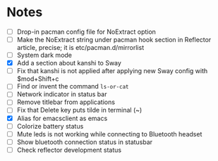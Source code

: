 # Notes

- [ ] Drop-in pacman config file for NoExtract option
- [ ] Make the NoExtract string under pacman hook section in Reflector article, precise; it is etc/pacman.d/mirrorlist
- [ ] System dark mode
- [x] Add a section about kanshi to Sway
- [ ] Fix that kanshi is not applied after applying new Sway config with $mod+Shift+c
- [ ] Find or invent the command `ls-or-cat`
- [ ] Network indicator in status bar
- [ ] Remove titlebar from applications
- [ ] Fix that Delete key puts tilde in terminal (~)
- [x] Alias for emacsclient as emacs
- [ ] Colorize battery status
- [ ] Mute leds is not working while connecting to Bluetooth headset
- [ ] Show bluetooth connection status in statusbar
- [ ] Check reflector development status
